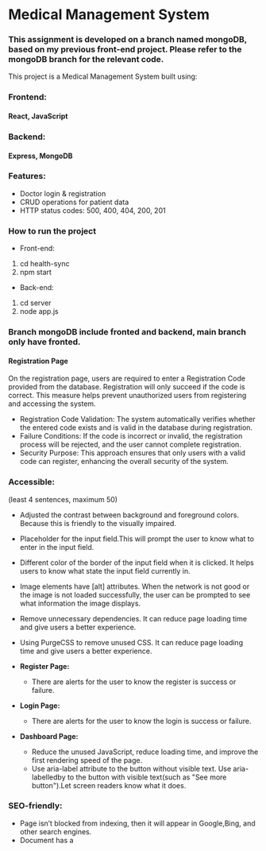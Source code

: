# Medical Management System

### This assignment is developed on a branch named mongoDB, based on my previous front-end project. Please refer to the mongoDB branch for the relevant code.

This project is a Medical Management System built using:

### Frontend:

#### React, JavaScript

### Backend:

#### Express, MongoDB

### Features:

- Doctor login & registration
- CRUD operations for patient data
- HTTP status codes: 500, 400, 404, 200, 201

### How to run the project

- Front-end:

1. cd health-sync
2. npm start

- Back-end:

1. cd server
2. node app.js

### Branch mongoDB include fronted and backend, main branch only have fronted.
#### Registration Page
 On the registration page, users are required to enter a Registration Code provided from the database. Registration will only succeed if the code is correct. This measure helps prevent unauthorized users from registering and accessing the system.

- Registration Code Validation: The system automatically verifies whether the entered code exists and is valid in the database during registration.
- Failure Conditions: If the code is incorrect or invalid, the registration process will be rejected, and the user cannot complete registration.
- Security Purpose: This approach ensures that only users with a valid code can register, enhancing the overall security of the system.

### Accessible:

(least 4 sentences, maximum 50)

- Adjusted the contrast between background and foreground colors. Because this is friendly to the visually impaired.
- Placeholder for the input field.This will prompt the user to know what to enter in the input field.
- Different color of the border of the input field when it is clicked. It helps users to know what state the input field currently in.
- Image elements have [alt] attributes. When the network is not good or the image is not loaded successfully, the user can be prompted to see what information the image displays.
- Remove unnecessary dependencies. It can reduce page loading time and give users a better experience.
- Using PurgeCSS to remove unused CSS. It can reduce page loading time and give users a better experience.

- **Register Page:**

  - There are alerts for the user to know the register is success or failure.

- **Login Page:**

  - There are alerts for the user to know the login is success or failure.

- **Dashboard Page:**
  - Reduce the unused JavaScript, reduce loading time, and improve the first rendering speed of the page.
  - Use aria-label attribute to the button without visible text. Use aria-labelledby to the button with visible text(such as "See more button").Let screen readers know what it does.

### SEO-friendly:

- Page isn’t blocked from indexing, then it will appear in Google,Bing, and other search engines.
- Document has a <title> element. Search engines use the <title> as the page title in search results, improving click-through rates (CTR). Browsers display the title on tabs, making navigation easier for users.
- Document has a meta description.Search engines display the description in results, improving CTR. Enhances sharing on social media, as platforms like Facebook and Twitter use meta descriptions for previews.
- Page has successful HTTP status code.Users and search engines can access the page without issues.Prevents SEO penalties from errors like 404 (Not Found) or 500 (Server Error).
- Links have descriptive text. Improves accessibility—screen readers can describe links properly.
- Links are crawlable. Search engines can properly index the linked pages, improving site ranking.Ensures smooth navigation for users, preventing broken or useless links. Boosts internal linking power, strengthening the website structure.
- robots.txt is valid. Ensures search engines can access and index key pages.
  Prevents search engines from crawling sensitive areas (e.g., /user/).
  Improves crawl efficiency, reducing unnecessary server load.

### what type of tracking you have implemented, why, and how it takes into consideration your users privacy.

(at least 2 sentences, maximum 50)

- I used google analytics to track users.
- Why I used it?
  1. Most features are available in the free version.
  2. Compare to Counter.dev.
  - User authentication: I need to track login, failed login, and add-patient events, which Counter.dev does not support well.
  - User behavior analysis: I need to track how doctors interact with patient data, such as editing information, which Counter.dev cannot handle.
  3. Compare to Goat Counter.
  - Goat Counter is suitable for blogs or simple websites, but lacks deep behavioral tracking, custom reports, and compliance features required in medical systems.
  4. Compare to Hotjar.
  - Though powerful in behavior analysis, Hotjar raises concerns about data privacy and performance, making it less suitable for sensitive medical systems.
- When I consider users privacy, I think Analytics has the following advantages which are benefits to my system.
  1. Google Analytics offers IP anonymization, which helps protect user identity by removing the last part of the IP address (e.g., 192.168.1.1 becomes 192.168.1.x). GA4 enables IP anonymization by default.
  2. Data retention: I set it to 14 months, aligning with GDPR rules.
  3. Data sharing control: All data sharing options are disabled, including Google Signals, to avoid leakage.
  4. To comply with GDPR, I implemented a custom consent mechanism that requires users to agree to the use of them before any data is collected.

### threats and vulnerabilities:

(at least 2 common threats and vulnerabilities that your project might be vulnerable too. Going into detail over one of them, explaining how you have mitigated yourself against it.(at least 5 sentences, maximum 50))

- The corresponding relationship between doctors and patients. After the current doctor logs in, he/she can only add, delete, update, and check the patients he is responsible for. He/She cannot act on the patient data of other doctors.

  1. I defined a function authenticateDoctor as the middleware. It helps pass the doctorID to the patient parameter, so that all patients with the same doctorID are treated by the same doctor. This doctorID is the ID given to the user(doctor) by the system when he registers.

- To prevent anyone from registering as a doctor in the system, I have designed a registration code that users must enter when they first register to become a doctor.

  1. These registration codes can only be used once; if they have already been used, they will become invalid. Therefore, I created a new collection called code_registration in my MongoDB to store these registration codes.
  2. These codes will only be randomly generated once during the initial setup and saved in the MongoDB. On subsequent runs of the program, it will check if these registration codes already exist and will not generate new ones.
  3. It is important to note that after adding this feature, related status and code must also be added to both the front-end and back-end APIs.

- I add a confirmation window before deleting a patient(confirm the delete operation).To prevent users from accidentally deleting patient information.



```
PKNY MEDI/
├── .git/ ← Git
├── health-sync/ ← React Front-end
│ ├── build/
│ │ └── static/
│ │ ├── css/
│ │ ├── js/
│ │ └── media/
│ ├── public/
│ ├── src/
│ │ ├── api/
│ │ ├── assets/
│ │ │ └── images/
│ │ ├── components/
│ │ │ └── ui/
│ │ ├── pages/
│ │ │ ├── AppointmentPage/
│ │ │ ├── AuthPage/
│ │ │ ├── Dashboard/
│ │ │ ├── DoctorsPage/
│ │ │ ├── Home/
│ │ │ ├── MobileMenuPage/
│ │ │ └── PrivacyPolicyPage/
│ │ ├── App.css/
│ │ ├── App.jsx/
│ │ ├── index.css/
│ │ └── index.js/
│ │── .env/
│ │── .gitignore/
│ │── craco.config.js/
│ │── package-lock.json/
│ │── package.json/
│ └── README.md/
├── server/ ← Express Back-end
│ ├── config/
│ ├── middlewares/
│ ├── models/
│ ├── routes/
│ ├── utils/
│ ├── app.js/
│ ├── package-lock.json/
│ └── package.json/
│── .gitignore/
│── package-lock.json/
│── package.json/
└── README.md/
```
